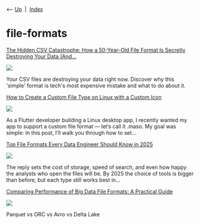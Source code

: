 <div class="nav">

⟵ [Up](index.html)  \|  [Index](index.html)

</div>

# file-formats

<div class="cards">

<div class="card">

<div class="card-title">

[The Hidden CSV Catastrophe: How a 50-Year-Old File Format Is Secretly
Destroying Your Data
(And…](https://mindtechharbour.medium.com/the-hidden-csv-catastrophe-how-a-50-year-old-file-format-is-secretly-destroying-your-data-and-55bfd7e6babb?source=rss------data_engineering-5)

</div>

<div class="card-image">

[![](https://miro.medium.com/v2/da:true/resize:fit:1200/1*0Vg1oTVg-u5oPFqZ3xOoSQ.gif)](https://mindtechharbour.medium.com/the-hidden-csv-catastrophe-how-a-50-year-old-file-format-is-secretly-destroying-your-data-and-55bfd7e6babb?source=rss------data_engineering-5)

</div>

Your CSV files are destroying your data right now. Discover why this
'simple' format is tech's most expensive mistake and what to do about
it.

</div>

<div class="card">

<div class="card-title">

[How to Create a Custom File Type on Linux with a Custom
Icon](https://medium.com/@vicajilau/how-to-create-a-custom-file-type-on-linux-with-a-custom-icon-58b55525bd9f?source=rss------flutter-5)

</div>

<div class="card-image">

[![](https://miro.medium.com/v2/resize:fit:1200/1*yT1ckPUWYaUYwseGyktkTA.png)](https://medium.com/@vicajilau/how-to-create-a-custom-file-type-on-linux-with-a-custom-icon-58b55525bd9f?source=rss------flutter-5)

</div>

As a Flutter developer building a Linux desktop app, I recently wanted
my app to support a custom file format — let’s call it .maso. My goal
was simple: In this post, I’ll walk you through how to set…

</div>

<div class="card">

<div class="card-title">

[Top File Formats Every Data Engineer Should Know in
2025](https://medium.com/data-engineer-things/top-file-formats-every-data-engineer-should-know-in-2025-8ec8f20205d0?source=rss------big_data-5)

</div>

<div class="card-image">

[![](https://miro.medium.com/v2/resize:fit:1200/1*f1uh8OlhhRr6d6KXKG-CeQ.png)](https://medium.com/data-engineer-things/top-file-formats-every-data-engineer-should-know-in-2025-8ec8f20205d0?source=rss------big_data-5)

</div>

The reply sets the cost of storage, speed of search, and even how happy
the analysts who open the files will be. By 2025 the choice of tools is
bigger than before, but each type still works best in…

</div>

<div class="card">

<div class="card-title">

[Comparing Performance of Big Data File Formats: A Practical
Guide](https://towardsdatascience.com/comparing-performance-of-big-data-file-formats-a-practical-guide-ef366561b7d2?source=rss----7f60cf5620c9---4)

</div>

<div class="card-image">

[![](https://miro.medium.com/v2/da:true/resize:fit:1200/0*OzMvdkpL9ah7z3HF)](https://towardsdatascience.com/comparing-performance-of-big-data-file-formats-a-practical-guide-ef366561b7d2?source=rss----7f60cf5620c9---4)

</div>

Parquet vs ORC vs Avro vs Delta Lake

</div>

</div>
